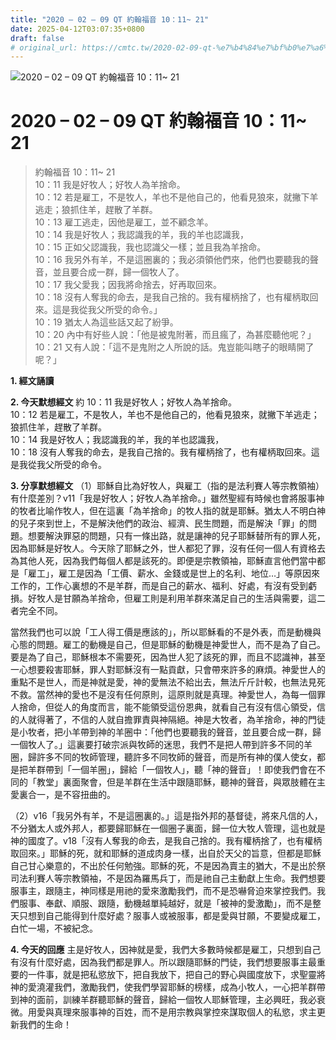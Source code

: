 ```yaml
---
title: "2020 – 02 – 09 QT 約翰福音 10：11~ 21"
date: 2025-04-12T03:07:35+0800
draft: false
# original_url: https://cmtc.tw/2020-02-09-qt-%e7%b4%84%e7%bf%b0%e7%a6%8f%e9%9f%b3-10%ef%bc%9a11-21
---
```


![2020 – 02 – 09 QT 約翰福音 10：11~ 21](/images/qt.jpg   "2020 – 02 – 09 QT 約翰福音 10：11~ 21")

# 2020 – 02 – 09 QT 約翰福音 10：11~ 21

> 約翰福音 10：11~ 21  
> 10：11 我是好牧人；好牧人為羊捨命。  
> 10：12 若是雇工，不是牧人，羊也不是他自己的，他看見狼來，就撇下羊逃走；狼抓住羊，趕散了羊群。  
> 10：13 雇工逃走，因他是雇工，並不顧念羊。  
> 10：14 我是好牧人；我認識我的羊，我的羊也認識我，  
> 10：15 正如父認識我，我也認識父一樣；並且我為羊捨命。  
> 10：16 我另外有羊，不是這圈裏的；我必須領他們來，他們也要聽我的聲音，並且要合成一群，歸一個牧人了。  
> 10：17 我父愛我；因我將命捨去，好再取回來。  
> 10：18 沒有人奪我的命去，是我自己捨的。我有權柄捨了，也有權柄取回來。這是我從我父所受的命令。」  
> 10：19 猶太人為這些話又起了紛爭。  
> 10：20 內中有好些人說：「他是被鬼附著，而且瘋了，為甚麼聽他呢？」  
> 10：21 又有人說：「這不是鬼附之人所說的話。鬼豈能叫瞎子的眼睛開了呢？」

**1. 經文誦讀**

**2.  今天默想經文**
約 10：11 我是好牧人；好牧人為羊捨命。  
10：12 若是雇工，不是牧人，羊也不是他自己的，他看見狼來，就撇下羊逃走；狼抓住羊，趕散了羊群。  
10：14 我是好牧人；我認識我的羊，我的羊也認識我，  
10：18 沒有人奪我的命去，是我自己捨的。我有權柄捨了，也有權柄取回來。這是我從我父所受的命令。

**3. 分享默想經文**
（1）耶穌自比為好牧人，與雇工（指的是法利賽人等宗教領袖）有什麼差別？v11「我是好牧人；好牧人為羊捨命。」雖然聖經有時候也會將服事神的牧者比喻作牧人，但在這裏「為羊捨命」的牧人指的就是耶穌。猶太人不明白神的兒子來到世上，不是解決他們的政治、經濟、民生問題，而是解決「罪」的問題。想要解決罪惡的問題，只有一條出路，就是讓神的兒子耶穌替所有的罪人死，因為耶穌是好牧人。今天除了耶穌之外，世人都犯了罪，沒有任何一個人有資格去為其他人死，因為我們每個人都是該死的。即便是宗教領袖，耶穌直言他們當中都是「雇工」，雇工是因為「工價、薪水、金錢或是世上的名利、地位…」等原因來工作的，工作心裏想的不是羊群，而是自己的薪水、福利、好處，有沒有受到虧損。好牧人是甘願為羊捨命，但雇工則是利用羊群來滿足自己的生活與需要，這二者完全不同。

當然我們也可以說「工人得工價是應該的」，所以耶穌看的不是外表，而是動機與心態的問題。雇工的動機是自己，但是耶穌的動機是神愛世人，而不是為了自己。要是為了自己，耶穌根本不需要死，因為世人犯了該死的罪，而且不認識神，甚至一心想要殺害耶穌，罪人對耶穌沒有一點貢獻，只會帶來許多的麻煩。神愛世人的重點不是世人，而是神就是愛，神的愛無法不給出去，無法斤斤計較，也無法見死不救。當然神的愛也不是沒有任何原則，這原則就是真理。神愛世人，為每一個罪人捨命，但從人的角度而言，能不能領受這份恩典，就看自己有沒有信心領受，信的人就得著了，不信的人就自擔罪責與神隔絕。神是大牧者，為羊捨命，神的門徒是小牧者，把小羊帶到神的羊圈中：「他們也要聽我的聲音，並且要合成一群，歸一個牧人了。」這裏要打破宗派與牧師的迷思，我們不是把人帶到許多不同的羊圈，歸許多不同的牧師管理，聽許多不同牧師的聲音，而是所有神的僕人使女，都是把羊群帶到「一個羊圈」，歸給「一個牧人」，聽「神的聲音」！即使我們會在不同的「教堂」裏面聚會，但是羊群在生活中跟隨耶穌，聽神的聲音，與眾肢體在主愛裏合一，是不容扭曲的。

（2）v16「我另外有羊，不是這圈裏的。」這是指外邦的基督徒，將來凡信的人，不分猶太人或外邦人，都要歸耶穌在一個圈子裏面，歸一位大牧人管理，這也就是神的國度了。v18「沒有人奪我的命去，是我自己捨的。我有權柄捨了，也有權柄取回來。」耶穌的死，就和耶穌的道成肉身一樣，出自於天父的旨意，但都是耶穌自己甘心樂意的，不出於任何勉強。耶穌的死，不是因為賣主的猶大，不是出於祭司法利賽人等宗教領袖，不是因為羅馬兵丁，而是祂自己主動獻上生命。我們想要服事主，跟隨主，神同樣是用祂的愛來激勵我們，而不是恐嚇脅迫來掌控我們。我們服事、奉獻、順服、跟隨，動機越單純越好，就是「被神的愛激勵」，而不是整天只想到自己能得到什麼好處？服事人或被服事，都是愛與甘願，不要變成雇工，白忙一場，不被紀念。

**4. 今天的回應**
主是好牧人，因神就是愛，我們大多數時候都是雇工，只想到自己有沒有什麼好處，因為我們都是罪人。所以跟隨耶穌的門徒，我們想要服事主最重要的一件事，就是把私慾放下，把自我放下，把自己的野心與國度放下，求聖靈將神的愛澆灌我們，激勵我們，使我們學習耶穌的榜樣，成為小牧人，一心把羊群帶到神的面前，訓練羊群聽耶穌的聲音，歸給一個牧人耶穌管理，主必興旺，我必衰微。用愛與真理來服事神的百姓，而不是用宗教與掌控來謀取個人的私慾，求主更新我們的生命！
